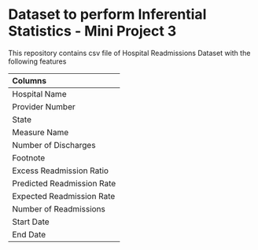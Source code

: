 # Dataset to perform Inferential Statistics - Mini Project 3

This repository contains csv file of Hospital Readmissions Dataset with the following features

|Columns|
|:---|
|Hospital Name|
|Provider Number|	
|State	|
|Measure Name	|
|Number of Discharges|	
|Footnote	|
|Excess Readmission Ratio	|
|Predicted Readmission Rate|	
|Expected Readmission Rate|	
|Number of Readmissions|	
|Start Date|	
|End Date|
